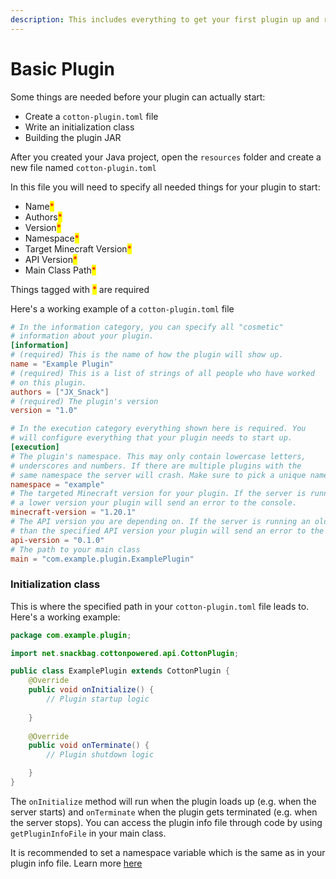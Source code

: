 ```yaml
---
description: This includes everything to get your first plugin up and running
---
```


# Basic Plugin

Some things are needed before your plugin can actually start:

* Create a `cotton-plugin.toml` file
* Write an initialization class
* Building the plugin JAR

After you created your Java project, open the `resources` folder and create a new file named `cotton-plugin.toml`

In this file you will need to specify all needed things for your plugin to start:

* Name<mark style="color:red;">\*</mark>
* Authors<mark style="color:red;">\*</mark>
* Version<mark style="color:red;">\*</mark>
* Namespace<mark style="color:red;">\*</mark>
* Target Minecraft Version<mark style="color:red;">\*</mark>
* API Version<mark style="color:red;">\*</mark>
* Main Class Path<mark style="color:red;">\*</mark>

Things tagged with <mark style="color:red;">\*</mark> are required

Here's a working example of a `cotton-plugin.toml` file

```toml
# In the information category, you can specify all "cosmetic"
# information about your plugin.
[information]
# (required) This is the name of how the plugin will show up.
name = "Example Plugin"
# (required) This is a list of strings of all people who have worked 
# on this plugin.
authors = ["JX_Snack"]
# (required) The plugin's version
version = "1.0"

# In the execution category everything shown here is required. You
# will configure everything that your plugin needs to start up.
[execution]
# The plugin's namespace. This may only contain lowercase letters,
# underscores and numbers. If there are multiple plugins with the
# same namespace the server will crash. Make sure to pick a unique name!
namespace = "example"
# The targeted Minecraft version for your plugin. If the server is running
# a lower version your plugin will send an error to the console.
minecraft-version = "1.20.1"
# The API version you are depending on. If the server is running an older version
# than the specified API version your plugin will send an error to the console.
api-version = "0.1.0"
# The path to your main class
main = "com.example.plugin.ExamplePlugin"
```

### Initialization class

This is where the specified path in your `cotton-plugin.toml` file leads to. Here's a working example:

```java
package com.example.plugin;

import net.snackbag.cottonpowered.api.CottonPlugin;

public class ExamplePlugin extends CottonPlugin {
    @Override
    public void onInitialize() {
        // Plugin startup logic
        
    }
    
    @Override
    public void onTerminate() {
        // Plugin shutdown logic

    }
}
```

The `onInitialize` method will run when the plugin loads up (e.g. when the server starts) and `onTerminate` when the plugin gets terminated (e.g. when the server stops). You can access the plugin info file through code by using `getPluginInfoFile` in your main class.

It is recommended to set a namespace variable which is the same as in your plugin info file. Learn more [here](../feature/plugin-info-file.md)
